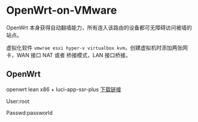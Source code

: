 # OpenWrt-on-VMware
OpenWrt 本身获得自动翻墙能力，所有连入该路由的设备都可无障碍访问被墙的站点。

虚拟化软件 `vmwrae esxi hyper-v virtualbox kvm`，创建虚拟机时添加两张网卡，WAN 接口 NAT 或者 桥接模式，LAN 接口桥接。

## OpenWrt
openwrt lean x86 + luci-app-ssr-plus [下载链接](https://github.com/luoqeng/OpenWrt-on-VMware/releases)

User:root

Passwd:passworld


